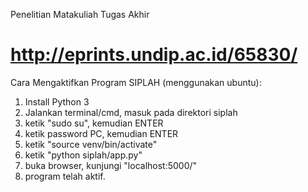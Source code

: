 Penelitian Matakuliah Tugas Akhir

http://eprints.undip.ac.id/65830/
=================================
Cara Mengaktifkan Program SIPLAH (menggunakan ubuntu):
1. Install Python 3
2. Jalankan terminal/cmd, masuk pada direktori siplah
3. ketik "sudo su", kemudian ENTER
4. ketik password PC, kemudian ENTER
5. ketik "source venv/bin/activate"
6. ketik "python siplah/app.py"
7. buka browser, kunjungi "localhost:5000/"
8. program telah aktif.
